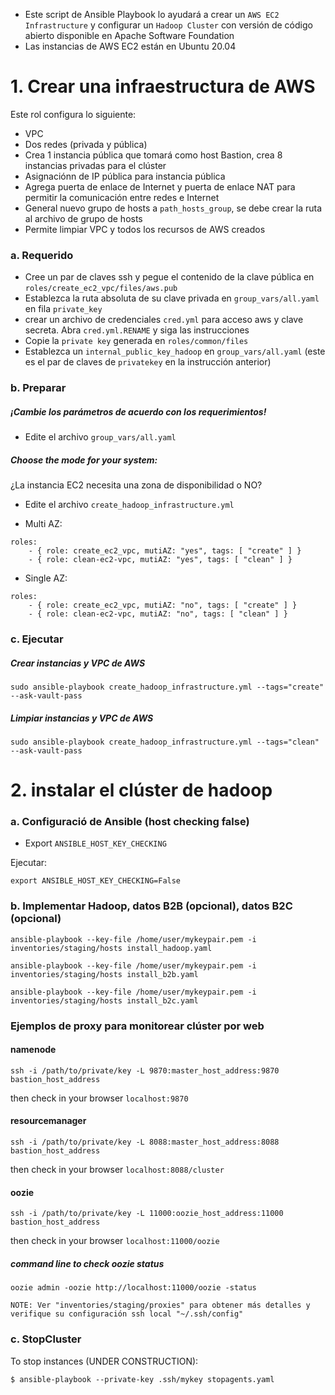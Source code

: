 - Este script de Ansible Playbook lo ayudará a crear un `AWS EC2 Infrastructure` y configurar un `Hadoop Cluster` con versión de código abierto disponible en Apache Software Foundation
- Las instancias de AWS EC2 están en Ubuntu 20.04

# 1. Crear una infraestructura de AWS

Este rol configura lo siguiente:

* VPC
* Dos redes (privada y pública)
* Crea 1 instancia pública que tomará como host Bastion, crea 8 instancias privadas para el clúster
* Asignaciónn de IP pública para instancia pública
* Agrega puerta de enlace de Internet y puerta de enlace NAT para permitir la comunicación entre redes e Internet
* General nuevo grupo de hosts a `path_hosts_group`, se debe crear la ruta al archivo de grupo de hosts
* Permite limpiar VPC y todos los recursos de AWS creados

### a. Requerido

- Cree un par de claves ssh y pegue el contenido de la clave pública en `roles/create_ec2_vpc/files/aws.pub`
- Establezca la ruta absoluta de su clave privada en `group_vars/all.yaml` en fila `private_key` 
- crear un archivo de credenciales `cred.yml` para acceso aws y clave secreta. Abra `cred.yml.RENAME` y siga las instrucciones
- Copie la `private key` generada en `roles/common/files`
- Establezca un `internal_public_key_hadoop` en `group_vars/all.yaml` (este es el par de claves de `privatekey` en la instrucción anterior)


### b. Preparar
##### ¡Cambie los parámetros  de acuerdo con los requerimientos!

- Edite el archivo `group_vars/all.yaml`

##### Choose the mode for your system: 

¿La instancia EC2 necesita una zona de disponibilidad o NO?

- Edite el archivo `create_hadoop_infrastructure.yml`

* Multi AZ: 
```
roles:
    - { role: create_ec2_vpc, mutiAZ: "yes", tags: [ "create" ] }
    - { role: clean-ec2-vpc, mutiAZ: "yes", tags: [ "clean" ] }
```
* Single AZ:
```
roles:
    - { role: create_ec2_vpc, mutiAZ: "no", tags: [ "create" ] }
    - { role: clean-ec2-vpc, mutiAZ: "no", tags: [ "clean" ] }
```


### c. Ejecutar
##### Crear instancias y VPC de AWS

```
sudo ansible-playbook create_hadoop_infrastructure.yml --tags="create" --ask-vault-pass
```

##### Limpiar instancias y VPC de AWS

```
sudo ansible-playbook create_hadoop_infrastructure.yml --tags="clean" --ask-vault-pass
```

# 2. instalar el clúster de hadoop


### a. Configuració de Ansible (host checking false)

- Export `ANSIBLE_HOST_KEY_CHECKING`

Ejecutar:

```
export ANSIBLE_HOST_KEY_CHECKING=False
```

### b. Implementar Hadoop, datos B2B (opcional), datos B2C (opcional)
```
ansible-playbook --key-file /home/user/mykeypair.pem -i inventories/staging/hosts install_hadoop.yaml
```
```
ansible-playbook --key-file /home/user/mykeypair.pem -i inventories/staging/hosts install_b2b.yaml
```
```
ansible-playbook --key-file /home/user/mykeypair.pem -i inventories/staging/hosts install_b2c.yaml
```


### Ejemplos de proxy para monitorear clúster por web 

#### namenode
```
ssh -i /path/to/private/key -L 9870:master_host_address:9870 bastion_host_address
```
then check in your browser `localhost:9870`

#### resourcemanager
```
ssh -i /path/to/private/key -L 8088:master_host_address:8088 bastion_host_address
```
then check in your browser `localhost:8088/cluster`

#### oozie

```
ssh -i /path/to/private/key -L 11000:oozie_host_address:11000 bastion_host_address
```
then check in your browser `localhost:11000/oozie`

##### command line to check oozie status 
```
oozie admin -oozie http://localhost:11000/oozie -status
```
```
NOTE: Ver "inventories/staging/proxies" para obtener más detalles y verifique su configuración ssh local "~/.ssh/config" 
```
### c. StopCluster

To stop instances (UNDER CONSTRUCTION):

```
$ ansible-playbook --private-key .ssh/mykey stopagents.yaml
```

